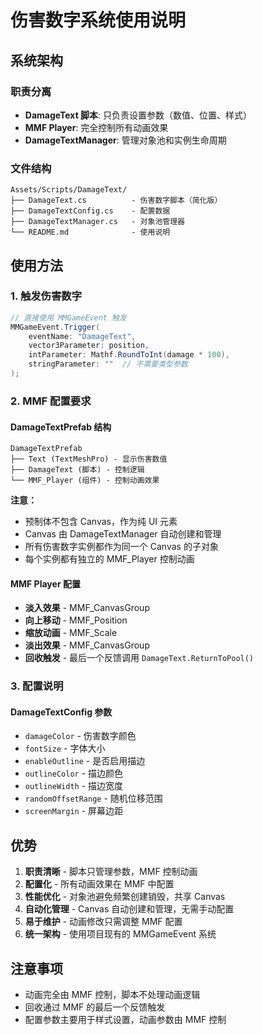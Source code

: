 # 伤害数字系统使用说明

## 系统架构

### 职责分离
- **DamageText 脚本**: 只负责设置参数（数值、位置、样式）
- **MMF Player**: 完全控制所有动画效果
- **DamageTextManager**: 管理对象池和实例生命周期

### 文件结构
```
Assets/Scripts/DamageText/
├── DamageText.cs          - 伤害数字脚本（简化版）
├── DamageTextConfig.cs    - 配置数据
├── DamageTextManager.cs   - 对象池管理器
└── README.md              - 使用说明
```

## 使用方法

### 1. 触发伤害数字
```csharp
// 直接使用 MMGameEvent 触发
MMGameEvent.Trigger(
    eventName: "DamageText",
    vector3Parameter: position,
    intParameter: Mathf.RoundToInt(damage * 100),
    stringParameter: ""  // 不需要类型参数
);
```

### 2. MMF 配置要求

#### DamageTextPrefab 结构
```
DamageTextPrefab
├── Text (TextMeshPro) - 显示伤害数值
├── DamageText (脚本) - 控制逻辑
└── MMF_Player (组件) - 控制动画效果
```

**注意：** 
- 预制体不包含 Canvas，作为纯 UI 元素
- Canvas 由 DamageTextManager 自动创建和管理
- 所有伤害数字实例都作为同一个 Canvas 的子对象
- 每个实例都有独立的 MMF_Player 控制动画

#### MMF Player 配置
- **淡入效果** - MMF_CanvasGroup
- **向上移动** - MMF_Position
- **缩放动画** - MMF_Scale
- **淡出效果** - MMF_CanvasGroup
- **回收触发** - 最后一个反馈调用 `DamageText.ReturnToPool()`

### 3. 配置说明

#### DamageTextConfig 参数
- `damageColor` - 伤害数字颜色
- `fontSize` - 字体大小
- `enableOutline` - 是否启用描边
- `outlineColor` - 描边颜色
- `outlineWidth` - 描边宽度
- `randomOffsetRange` - 随机位移范围
- `screenMargin` - 屏幕边距

## 优势

1. **职责清晰** - 脚本只管理参数，MMF 控制动画
2. **配置化** - 所有动画效果在 MMF 中配置
3. **性能优化** - 对象池避免频繁创建销毁，共享 Canvas
4. **自动化管理** - Canvas 自动创建和管理，无需手动配置
5. **易于维护** - 动画修改只需调整 MMF 配置
6. **统一架构** - 使用项目现有的 MMGameEvent 系统

## 注意事项

- 动画完全由 MMF 控制，脚本不处理动画逻辑
- 回收通过 MMF 的最后一个反馈触发
- 配置参数主要用于样式设置，动画参数由 MMF 控制
